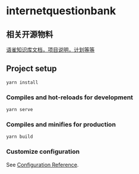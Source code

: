 # internetquestionbank

## 相关开源物料
[语雀知识库文档，项目说明，计划等等](https://www.yuque.com/books/share/7825dfb4-e7d2-403a-b462-21eaf9d3017e?#)


## Project setup
```
yarn install
```

### Compiles and hot-reloads for development
```
yarn serve
```

### Compiles and minifies for production
```
yarn build
```

### Customize configuration
See [Configuration Reference](https://cli.vuejs.org/config/).
